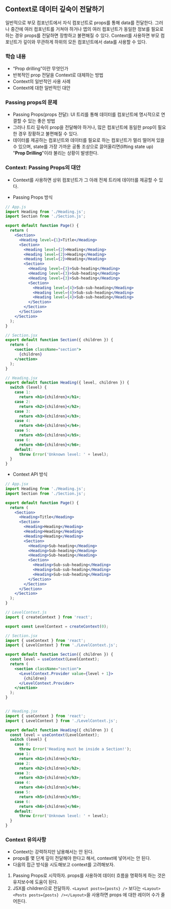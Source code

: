 ## Context로 데이터 깊숙이 전달하기

일반적으로 부모 컴포넌트에서 자식 컴포넌트로 props를 통해 data를 전달한다. 그러나 중간에 여러 컴포넌트를 거쳐야 하거나 앱의 여러 컴포넌트가 동일한 정보를 필요로 하는 경우 props를 전달하면 장항하고 불편해질 수 있다. Context를 사용하면 부모 컴포넌트가 깊이와 무관하게 하위의 모든 컴포넌트에서 data를 사용할 수 있다.

### 학습 내용

- “Prop drilling”이란 무엇인가
- 반복적인 prop 전달을 Context로 대체하는 방법
- Context의 일반적인 사용 사례
- Context에 대한 일반적인 대안

### Passing props의 문제

- Passing Props(props 전달): UI 트리를 통해 데이터를 컴포넌트에 명시적으로 연결할 수 있는 좋은 방법
- 그러나 트리 깊숙이 prop을 전달해야 하거나, 많은 컴포넌트에 동일한 prop이 필요한 경우 장황하고 불편해질 수 있다.
- 데이터를 제공하는 컴포넌트와 데이터를 필요로 하는 컴포넌트가 멀리 떨어져 있을 수 있으며, state를 가장 가까운 공통 조상으로 끌어올리면(lifting state up) "**Prop Drilling**"이라 불리는 상황이 발생한다.

### Context: Passing Props의 대안

- Context를 사용하면 상위 컴포넌트가 그 아래 전체 트리에 데이터를 제공할 수 있다.

- Passing Props 방식

```jsx
// App.js
import Heading from './Heading.js';
import Section from './Section.js';

export default function Page() {
  return (
    <Section>
      <Heading level={1}>Title</Heading>
      <Section>
        <Heading level={2}>Heading</Heading>
        <Heading level={2}>Heading</Heading>
        <Heading level={2}>Heading</Heading>
        <Section>
          <Heading level={3}>Sub-heading</Heading>
          <Heading level={3}>Sub-heading</Heading>
          <Heading level={3}>Sub-heading</Heading>
          <Section>
            <Heading level={4}>Sub-sub-heading</Heading>
            <Heading level={4}>Sub-sub-heading</Heading>
            <Heading level={4}>Sub-sub-heading</Heading>
          </Section>
        </Section>
      </Section>
    </Section>
  );
}

// Section.jsx
export default function Section({ children }) {
  return (
    <section className="section">
      {children}
    </section>
  );
}

// Heading.jsx
export default function Heading({ level, children }) {
  switch (level) {
    case 1:
      return <h1>{children}</h1>;
    case 2:
      return <h2>{children}</h2>;
    case 3:
      return <h3>{children}</h3>;
    case 4:
      return <h4>{children}</h4>;
    case 5:
      return <h5>{children}</h5>;
    case 6:
      return <h6>{children}</h6>;
    default:
      throw Error('Unknown level: ' + level);
  }
}

```

- Context API 방식

```jsx
// App.jsx
import Heading from './Heading.js';
import Section from './Section.js';

export default function Page() {
  return (
    <Section>
      <Heading>Title</Heading>
      <Section>
        <Heading>Heading</Heading>
        <Heading>Heading</Heading>
        <Heading>Heading</Heading>
        <Section>
          <Heading>Sub-heading</Heading>
          <Heading>Sub-heading</Heading>
          <Heading>Sub-heading</Heading>
          <Section>
            <Heading>Sub-sub-heading</Heading>
            <Heading>Sub-sub-heading</Heading>
            <Heading>Sub-sub-heading</Heading>
          </Section>
        </Section>
      </Section>
    </Section>
  );
}

// LevelContext.js
import { createContext } from 'react';

export const LevelContext = createContext(0);

// Section.jsx
import { useContext } from 'react';
import { LevelContext } from './LevelContext.js';

export default function Section({ children }) {
  const level = useContext(LevelContext);
  return (
    <section className="section">
      <LevelContext.Provider value={level + 1}>
        {children}
      </LevelContext.Provider>
    </section>
  );
}


// Heading.jsx
import { useContext } from 'react';
import { LevelContext } from './LevelContext.js';

export default function Heading({ children }) {
  const level = useContext(LevelContext);
  switch (level) {
    case 0:
      throw Error('Heading must be inside a Section!');
    case 1:
      return <h1>{children}</h1>;
    case 2:
      return <h2>{children}</h2>;
    case 3:
      return <h3>{children}</h3>;
    case 4:
      return <h4>{children}</h4>;
    case 5:
      return <h5>{children}</h5>;
    case 6:
      return <h6>{children}</h6>;
    default:
      throw Error('Unknown level: ' + level);
  }
}

```

### Context 유의사항

- Context는 강력하지만 남용해서는 안 된다.
- props를 몇 단계 깊이 전달해야 한다고 해서, context에 넣어서는 안 된다.
- 다음의 접근 방식을 시도해보고 context를 고려해보자.

1. Passing Props로 시작하자. props를 사용하여 데이터 흐름을 명확하게 하는 것은 유지보수에 도움이 된다.
2. JSX를 children으로 전달하자. `<Layout posts={posts} />` 보다는 `<Layout><Posts posts={posts} /></Layout>`을 사용하면 props 에 대한 레이어 수가 줄어든다.

